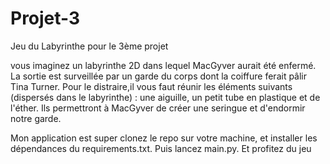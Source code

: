 # Projet-3
Jeu du Labyrinthe pour le 3ème projet

vous imaginez un labyrinthe 2D dans lequel MacGyver aurait été enfermé.
La sortie est surveillée par un garde du corps dont la coiffure ferait pâlir Tina Turner.
Pour le distraire,il vous faut réunir les éléments suivants (dispersés dans le labyrinthe) 
: une aiguille, un petit tube en plastique et de l'éther.
Ils permettront à MacGyver de créer une seringue et d'endormir notre garde.

Mon application est super
clonez le repo sur votre machine,
et installer les dépendances du requirements.txt. 
Puis lancez main.py. 
Et profitez du jeu
